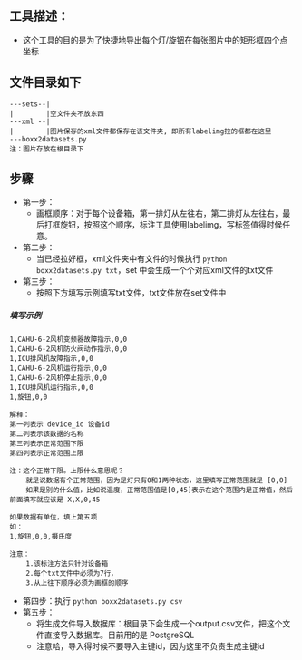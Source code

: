 ## 工具描述：
- 这个工具的目的是为了快捷地导出每个灯/旋钮在每张图片中的矩形框四个点坐标
## 文件目录如下
```
---sets--|
|        |空文件夹不放东西
---xml --|
|        |图片保存的xml文件都保存在该文件夹, 即所有labelimg拉的框都在这里
---boxx2datasets.py
注：图片存放在根目录下
```
## 步骤
- 第一步：
    - 画框顺序：对于每个设备箱，第一排灯从左往右，第二排灯从左往右，最后打框旋钮，按照这个顺序，标注工具使用labelimg，写标签值得时候任意。
- 第二步：
    - 当已经拉好框，xml文件夹中有文件的时候执行 `python boxx2datasets.py txt`，set 中会生成一个个对应xml文件的txt文件
- 第三步：
    - 按照下方填写示例填写txt文件，txt文件放在set文件中
##### 填写示例
```
1,CAHU-6-2风机变频器故障指示,0,0
1,CAHU-6-2风机防火阀动作指示,0,0
1,ICU排风机故障指示,0,0
1,CAHU-6-2风机运行指示,0,0
1,CAHU-6-2风机停止指示,0,0
1,ICU排风机运行指示,0,0
1,旋钮,0,0
```
```
解释：
第一列表示 device_id 设备id
第二列表示该数据的名称
第三列表示正常范围下限
第四列表示正常范围上限

注：这个正常下限。上限什么意思呢？
    就是说数据有个正常范围，因为是灯只有0和1两种状态，这里填写正常范围就是 [0,0] 
    如果是别的什么值，比如说温度，正常范围值是[0,45]表示在这个范围内是正常值，然后前面填写就应该是 X,X,0,45

如果数据有单位，填上第五项
如：
1,旋钮,0,0,摄氏度

注意：
    1.该标注方法只针对设备箱
    2.每个txt文件中必须为7行，
    3.从上往下顺序必须为画框的顺序
```

- 第四步：执行 `python boxx2datasets.py csv`
- 第五步：
    - 将生成文件导入数据库：根目录下会生成一个output.csv文件，把这个文件直接导入数据库。目前用的是 PostgreSQL
    - 注意哈，导入得时候不要导入主键id，因为这里不负责生成主键id

